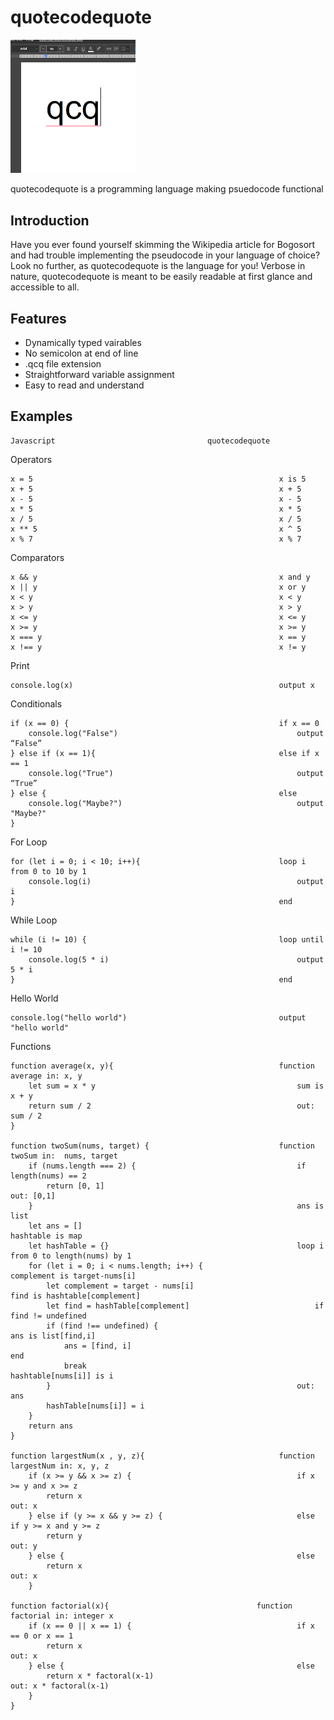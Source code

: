 # quotecodequote
<img src="https://github.com/kmarinsh/quotecodequote/blob/main/qcqlogo.jpg?raw=true" alt="drawing" width="200"/>


quotecodequote is a programming language making psuedocode functional
## Introduction
Have you ever found yourself skimming the Wikipedia article for Bogosort and had trouble implementing the pseudocode in your language of choice? Look no further, as quotecodequote is the language for you! Verbose in nature, quotecodequote is meant to be easily readable at first glance and accessible to all.

## Features
* Dynamically typed vairables
* No semicolon at end of line
* .qcq file extension
* Straightforward variable assignment
* Easy to read and understand

## Examples
```
Javascript                                  quotecodequote
```
Operators
```
x = 5                                                       x is 5
x + 5                                                       x + 5
x - 5                                                       x - 5 
x * 5                                                       x * 5
x / 5                                                       x / 5
x ** 5                                                      x ^ 5
x % 7                                                       x % 7
```

Comparators
```
x && y                                                      x and y
x || y                                                      x or y
x < y                                                       x < y
x > y                                                       x > y
x <= y                                                      x <= y
x >= y                                                      x >= y
x === y                                                     x == y
x !== y                                                     x != y
```

Print
```
console.log(x)                                              output x
```

Conditionals
```
if (x == 0) {                                               if x == 0
    console.log("False")                                        output “False”
} else if (x == 1){                                         else if x == 1
    console.log("True")                                         output “True”
} else {                                                    else
    console.log("Maybe?")                                       output "Maybe?"
}
```

For Loop
```
for (let i = 0; i < 10; i++){                               loop i from 0 to 10 by 1
    console.log(i)                                              output i
}                                                           end
```

While Loop
```
while (i != 10) {                                           loop until i != 10
    console.log(5 * i)                                          output 5 * i
}                                                           end
```

Hello World
```
console.log("hello world")                                  output "hello world"
```

Functions
```
function average(x, y){                                     function average in: x, y
    let sum = x * y                                             sum is x + y
    return sum / 2                                              out: sum / 2
}  

function twoSum(nums, target) {                             function twoSum in:  nums, target
    if (nums.length === 2) {                                    if length(nums) == 2
        return [0, 1]                                               out: [0,1]
    }                                                           ans is list
    let ans = []                                                hashtable is map
    let hashTable = {}                                          loop i from 0 to length(nums) by 1
    for (let i = 0; i < nums.length; i++) {                         complement is target-nums[i]
        let complement = target - nums[i]                           find is hashtable[complement]
        let find = hashTable[complement]                            if find != undefined
        if (find !== undefined) {                                       ans is list[find,i]
            ans = [find, i]                                             end
            break                                                   hashtable[nums[i]] is i
        }                                                       out: ans
        hashTable[nums[i]] = i
    }
    return ans
}

function largestNum(x , y, z){                              function largestNum in: x, y, z
    if (x >= y && x >= z) {                                     if x >= y and x >= z
        return x                                                    out: x
    } else if (y >= x && y >= z) {                              else if y >= x and y >= z
        return y                                                    out: y
    } else {                                                    else
        return x                                                    out: x
    }

function factorial(x){                                 function factorial in: integer x
    if (x == 0 || x == 1) {                                     if x == 0 or x == 1
        return x                                                    out: x
    } else {                                                    else
        return x * factoral(x-1)                                    out: x * factoral(x-1)
    }
}
